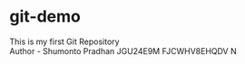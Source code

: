 # git-demo
This is my first Git Repository
<br>
Author - Shumonto Pradhan    JGU24E9M FJCWHV8EHQDV N